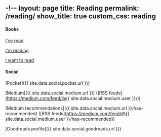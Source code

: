 -!--
layout: page
title: Reading
permalink: /reading/
show_title: true
custom_css: reading
---

#### Books

[I've read](https://www.goodreads.com/review/list/29447794-frank?shelf=read)

[I'm reading](https://www.goodreads.com/review/list/29447794-frank?shelf=currently-reading)

[I want to read](https://www.goodreads.com/review/list/29447794-frank?shelf=to-read)

#### Social

[Pocket]({{ site.data.social.pocket.url }})

[Medium]({{ site.data.social.medium.url }}) ([RSS feeds](https://medium.com/feed/@{{ site.data.social.medium.user }}/))

[Medium recommendations]({{ site.data.social.medium.url }}/has-recommended) ([RSS feeds](https://medium.com/feed/@{{ site.data.social.medium.user }}/has-recommended))

[Goodreads profile]({{ site.data.social.goodreads.url }})
